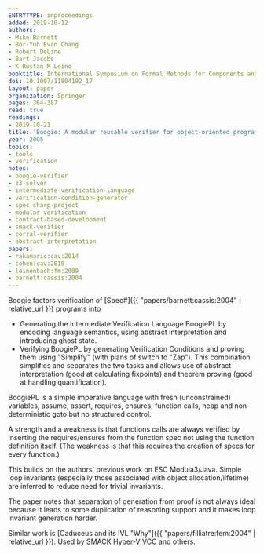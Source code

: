 ```yaml
---
ENTRYTYPE: inproceedings
added: 2019-10-12
authors:
- Mike Barnett
- Bor-Yuh Evan Chang
- Robert DeLine
- Bart Jacobs
- K Rustan M Leino
booktitle: International Symposium on Formal Methods for Components and Objects
doi: 10.1007/11804192_17
layout: paper
organization: Springer
pages: 364-387
read: true
readings:
- 2019-10-21
title: 'Boogie: A modular reusable verifier for object-oriented programs'
year: 2005
topics:
- tools
- verification
notes:
- boogie-verifier
- z3-solver
- intermediate-verification-language
- verification-condition-generator
- spec-sharp-project
- modular-verification
- contract-based-development
- smack-verifier
- corral-verifier
- abstract-interpretation
papers:
- rakamaric:cav:2014
- cohen:cav:2010
- leinenbach:fm:2009
- barnett:cassis:2004
---
```


Boogie factors verification of [Spec#]({{ "papers/barnett:cassis:2004" | relative_url }}) programs into
- Generating the Intermediate Verification Language BoogiePL by encoding language semantics, using abstract interpretation and introducing ghost state.
- Verifying BoogiePL by generating Verification Conditions and proving them using "Simplify" (with plans of switch to "Zap").
This combination simplifies and separates the two tasks and allows use of abstract interpretation (good at calculating fixpoints) and theorem proving (good at handling quantification).

BoogiePL is a simple imperative language with fresh (unconstrained) variables, assume, assert, requires, ensures, function calls, heap and non-deterministic goto but no structured control.

A strength and a weakness is that functions calls are always verified by inserting the requires/ensures from the function spec not using the function definition itself. (The weakness is that this requires the creation of specs for every function.)

This builds on the authors' previous work on ESC Modula3/Java.
Simple loop invariants (especially those associated with object allocation/lifetime) are inferred to reduce need for trivial invariants.

The paper notes that separation of generation from proof is not always ideal because it leads to some duplication of reasoning support and it makes loop invariant generation harder.

Similar work is [Caduceus and its IVL "Why"]({{ "papers/filliatre:fem:2004" | relative_url }}).
Used by
[SMACK]({{"papers/rakamaric:cav:2014"|relative_url}})
[Hyper-V]({{"papers/cohen:cav:2010"|relative_url}})
[VCC]({{"papers/leinenbach:fm:2009"|relative_url}})
and others.
